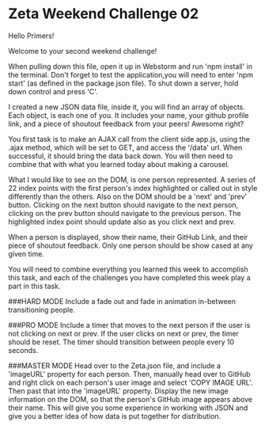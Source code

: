 # Zeta Weekend Challenge 02

Hello Primers!

Welcome to your second weekend challenge!

When pulling down this file, open it up in Webstorm and run 'npm install' in the terminal. Don't forget to test the application,you will need to enter 'npm start' (as defined in the package.json file). To shut down a server, hold down control and press 'C'.

I created a new JSON data file, inside it, you will find an array of objects. Each object, is each one of you. It includes your name, your github profile link, and a piece of shoutout feedback from your peers! Awesome right?

You first task is to make an AJAX call from the client side app.js, using the .ajax method, which will be set to GET, and access the '/data' url. When successful, it should bring the data back down. You will then need to combine that with what you learned today about making a carousel. 

What I would like to see on the DOM, is one person represented. A series of 22 index points with the first person's index highlighted or called out in style differently than the others. Also on the DOM should be a 'next' and 'prev' button. Clicking on the next button should navigate to the next person, clicking on the prev button should navigate to the previous person. The highlighted index point should update also as you click next and prev. 

When a person is displayed, show their name, their GitHub Link, and their piece of shoutout feedback. Only one person should be show cased at any given time. 

You will need to combine everything you learned this week to accomplish this task, and each of the challenges you have completed this week play a part in this task. 

###HARD MODE
Include a fade out and fade in animation in-between transitioning people.

###PRO MODE
Include a timer that moves to the next person if the user is not clicking on next or prev. If the user clicks on next or prev, the timer should be reset. The timer should transition between people every 10 seconds. 

###MASTER MODE
Head over to the Zeta.json file, and include a 'imageURL' property for each person. Then, manually head over to GitHub and right click on each person's user image and select 'COPY IMAGE URL'. Then past that into the 'imageURL' property. Display the new image information on the DOM, so that the person's GitHub image appears above their name. This will give you some experience in working with JSON and give you a better idea of how data is put together for distribution. 
